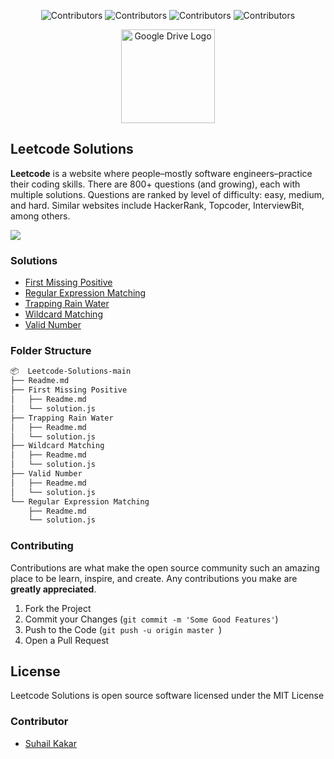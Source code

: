 <div align="center">

![Contributors](https://shields.io/badge/Contributor-Suhail%20Kakar-green?style=for-the-badge)
![Contributors](https://shields.io/badge/License-MIT-yellow?style=for-the-badge)
![Contributors](https://shields.io/badge/Language-JavaScript-orange?style=for-the-badge)
![Contributors](https://shields.io/badge/Twitter-suhailkakar-blue?style=for-the-badge)

</div>

<p align="center">
    <img width="150" height="auto" src="https://leetcode.com/static/images/LeetCode_logo.png" alt="Google Drive Logo" />
</p>

## Leetcode Solutions

**Leetcode** is a website where people–mostly software engineers–practice their coding skills. There are 800+ questions (and growing), each with multiple solutions. Questions are ranked by level of difficulty: easy, medium, and hard. Similar websites include HackerRank, Topcoder, InterviewBit, among others.

 <img src="https://i.ibb.co/SvKsBFF/screely-1624464192696.png" />

### Solutions

- [First Missing Positive](https://github.com/suhailkakar/Leetcode-Solutions/tree/main/First%20Missing%20Positive)
- [Regular Expression Matching](https://github.com/suhailkakar/Leetcode-Solutions/tree/main/Regular%20Expression%20Matching)
- [Trapping Rain Water](https://github.com/suhailkakar/Leetcode-Solutions/tree/main/Trapping%20Rain%20Water)
- [Wildcard Matching](https://github.com/suhailkakar/Leetcode-Solutions/tree/main/Wildcard%20Matching)
- [Valid Number](https://github.com/suhailkakar/Leetcode-Solutions/tree/main/Valid%20Number)

### Folder Structure

```bash
📦  Leetcode-Solutions-main
├── Readme.md
├── First Missing Positive
│   ├── Readme.md
│   └── solution.js
├── Trapping Rain Water
│   ├── Readme.md
│   └── solution.js
├── Wildcard Matching
│   ├── Readme.md
│   └── solution.js
├── Valid Number
│   ├── Readme.md
│   └── solution.js
└── Regular Expression Matching
    ├── Readme.md
    └── solution.js
```

### Contributing

Contributions are what make the open source community such an amazing place to be learn, inspire, and create. Any contributions you make are **greatly appreciated**.

1. Fork the Project
2. Commit your Changes (`git commit -m 'Some Good Features'`)
3. Push to the Code (`git push -u origin master `)
4. Open a Pull Request

## License

Leetcode Solutions is open source software licensed under the MIT License

### Contributor

- [Suhail Kakar](https://suhailkakar.com)
